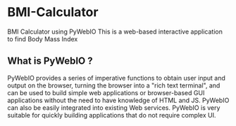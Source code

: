 # BMI-Calculator
BMI Calculator using PyWebIO
This is a web-based interactive application to find Body Mass Index

## What is PyWebIO ?

PyWebIO provides a series of imperative functions to obtain user input and output on the browser, turning the browser into a "rich text terminal", and can be used to build simple web applications or browser-based GUI applications without the need to have knowledge of HTML and JS. PyWebIO can also be easily integrated into existing Web services. PyWebIO is very suitable for quickly building applications that do not require complex UI.
